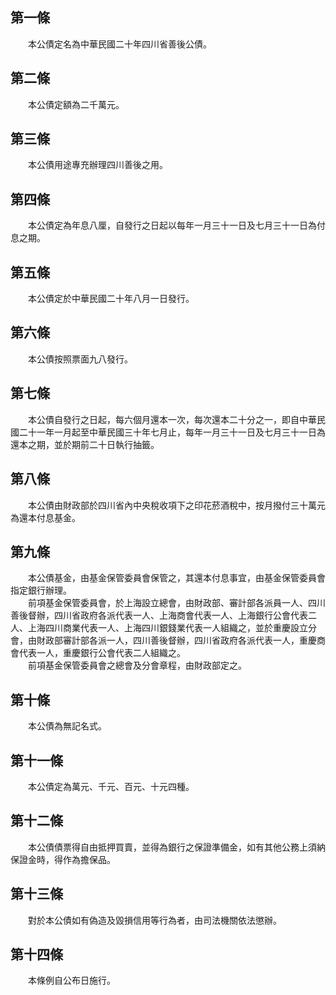 第一條 
-------
　　本公債定名為中華民國二十年四川省善後公債。  


第二條 
-------
　　本公債定額為二千萬元。  


第三條 
-------
　　本公債用途專充辦理四川善後之用。  


第四條 
-------
　　本公債定為年息八厘，自發行之日起以每年一月三十一日及七月三十一日為付息之期。  


第五條 
-------
　　本公債定於中華民國二十年八月一日發行。  


第六條 
-------
　　本公債按照票面九八發行。  


第七條 
-------
　　本公債自發行之日起，每六個月還本一次，每次還本二十分之一，即自中華民國二十一年一月起至中華民國三十年七月止，每年一月三十一日及七月三十一日為還本之期，並於期前二十日執行抽籤。  


第八條 
-------
　　本公債由財政部於四川省內中央稅收項下之印花菸酒稅中，按月撥付三十萬元為還本付息基金。  


第九條 
-------
　　本公債基金，由基金保管委員會保管之，其還本付息事宜，由基金保管委員會指定銀行辦理。  
　　前項基金保管委員會，於上海設立總會，由財政部、審計部各派員一人、四川善後督辦，四川省政府各派代表一人、上海商會代表一人、上海銀行公會代表二人、上海四川商業代表一人、上海四川銀錢業代表一人組織之，並於重慶設立分會，由財政部審計部各派一人，四川善後督辦，四川省政府各派代表一人，重慶商會代表一人，重慶銀行公會代表二人組織之。  
　　前項基金保管委員會之總會及分會章程，由財政部定之。  


第十條 
-------
　　本公債為無記名式。  


第十一條 
---------
　　本公債定為萬元、千元、百元、十元四種。  


第十二條 
---------
　　本公債債票得自由抵押買賣，並得為銀行之保證準備金，如有其他公務上須納保證金時，得作為擔保品。  


第十三條 
---------
　　對於本公債如有偽造及毀損信用等行為者，由司法機關依法懲辦。  


第十四條 
---------
　　本條例自公布日施行。